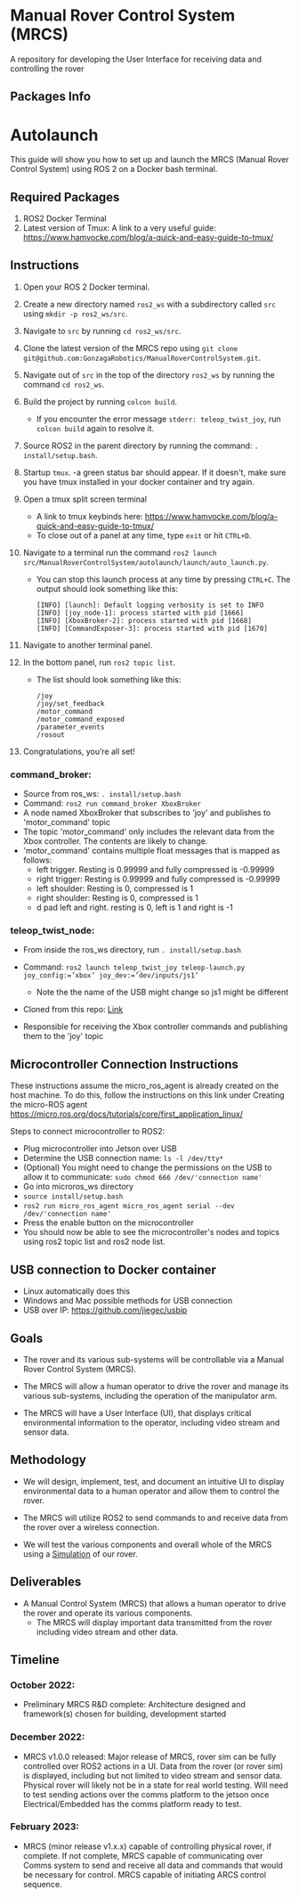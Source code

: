 # Manual Rover Control System (MRCS)
A repository for developing the User Interface for receiving data and controlling the rover
## Packages Info

# Autolaunch

This guide will show you how to set up and launch the MRCS (Manual Rover Control System) using ROS 2 on a Docker bash terminal.

## Required Packages
1. ROS2 Docker Terminal
2. Latest version of Tmux: A link to a very useful guide: https://www.hamvocke.com/blog/a-quick-and-easy-guide-to-tmux/

## Instructions

1. Open your ROS 2 Docker terminal.
2. Create a new directory named `ros2_ws` with a subdirectory called `src` using `mkdir -p ros2_ws/src`.
3. Navigate to `src` by running `cd ros2_ws/src`.
4. Clone the latest version of the MRCS repo using `git clone git@github.com:GonzagaRobotics/ManualRoverControlSystem.git`.
5. Navigate out of `src` in the top of the directory `ros2_ws` by running the command `cd ros2_ws`.
6. Build the project by running `colcon build`.
   - If you encounter the error message `stderr: teleop_twist_joy`, run `colcon build` again to resolve it.
7. Source ROS2 in the parent directory by running the command: `. install/setup.bash`.
8. Startup `tmux`.
   -a green status bar should appear. If it doesn't, make sure you have tmux installed in your docker container and try again.
9. Open a tmux split screen terminal
   - A link to tmux keybinds here: https://www.hamvocke.com/blog/a-quick-and-easy-guide-to-tmux/
   - To close out of a panel at any time, type `exit` or hit `CTRL+D`.
10. Navigate to a terminal run the command `ros2 launch src/ManualRoverControlSystem/autolaunch/launch/auto_launch.py`. 
    - You can stop this launch process at any time by pressing `CTRL+C`. The output should look something like this:
    
      ```[INFO] [launch]: All log files can be found below /root/.ros/log/2023-02-25-03-11-34-708275-2f922f3c3a13-1665
      [INFO] [launch]: Default logging verbosity is set to INFO
      [INFO] [joy_node-1]: process started with pid [1666]
      [INFO] [XboxBroker-2]: process started with pid [1668]
      [INFO] [CommandExposer-3]: process started with pid [1670]
      ```
      
11. Navigate to another terminal panel.
12. In the bottom panel, run `ros2 topic list`.
    - The list should look something like this:
       ```/cmd_vel
       /joy
       /joy/set_feedback
       /motor_command
       /motor_command_exposed
       /parameter_events
       /rosout
       ```
       
13. Congratulations, you’re all set!


### command_broker:
* Source from ros_ws: `. install/setup.bash`
* Command: `ros2 run command_broker XboxBroker`
* A node named XboxBroker that subscribes to 'joy' and publishes to 'motor_command' topic
* The topic 'motor_command' only includes the relevant data from the Xbox controller. The contents are likely to change.
* 'motor_command' contains multiple float messages that is mapped as follows:
    - left trigger. Resting is 0.99999 and fully compressed is -0.99999
    - right trigger: Resting is 0.99999 and fully compressed is -0.99999
    - left shoulder: Resting is 0, compressed is 1
    - right shoulder: Resting is 0, compressed is 1
    - d pad left and right. resting is 0, left is 1 and right is -1


### teleop_twist_node:
* From inside the ros_ws directory, run `. install/setup.bash`
* Command: `ros2 launch teleop_twist_joy teleop-launch.py joy_config:=’xbox’ joy_dev:=’dev/inputs/js1’`

    - Note the the name of the USB might change so js1 might be different

* Cloned from this repo: [Link](https://github.com/ros2/teleop_twist_joy/tree/humble)
* Responsible for receiving the Xbox controller commands and publishing them to the 'joy' topic




## Microcontroller Connection Instructions
These instructions assume the micro_ros_agent is already created on the host machine. To do this, follow the instructions on this link under Creating the micro-ROS agent https://micro.ros.org/docs/tutorials/core/first_application_linux/

Steps to connect microcontroller to ROS2:

* Plug microcontroller into Jetson over USB
* Determine the USB connection name: `ls -l /dev/tty*`
* (Optional) You might need to change the permissions on the USB to allow it to communicate: `sudo chmod 666 /dev/'connection name'`
* Go into microros_ws directory
* `source install/setup.bash`
* `ros2 run micro_ros_agent micro_ros_agent serial --dev /dev/'connection name'`
* Press the enable button on the microcontroller
* You should now be able to see the microcontroller's nodes and topics using ros2 topic list and ros2 node list.

## USB connection to Docker container
 * Linux automatically does this
 * Windows and Mac possible methods for USB connection
  * USB over IP: https://github.com/jiegec/usbip

## Goals
* The rover and its various sub-systems will be controllable via a Manual Rover Control System (MRCS). 
* The MRCS will allow a human operator to drive the rover and manage its various sub-systems, including the operation of the manipulator arm. 

* The MRCS will have a User Interface (UI), that displays critical environmental information to the operator, including video stream and sensor data. 

## Methodology
* We will design, implement, test, and document an intuitive UI to display environmental data to a human operator and allow them to control the rover. 

* The MRCS will utilize ROS2 to send commands to and receive data from the rover over a wireless connection. 
* We will test the various components and overall whole of the MRCS using a [Simulation](https://github.com/orgs/GonzagaRobotics/projects/11) of our rover. 

## Deliverables
* A Manual Control System (MRCS) that allows a human operator to drive the rover and operate its various components. 
    - The MRCS will display important data transmitted from the rover including video stream and other data. 

## Timeline
### October 2022: 
* Preliminary MRCS R&D complete: Architecture designed and framework(s) chosen for building, development started
### December 2022:
* MRCS v1.0.0 released: Major release of MRCS, rover sim can be fully controlled over ROS2 actions in a UI. Data from the rover (or rover sim) is displayed, including but not limited to video stream and sensor data. Physical rover will likely not be in a state for real world testing. Will need to test sending actions over the comms platform to the jetson once Electrical/Embedded has the comms platform ready to test.
### February 2023:
* MRCS (minor release v1.x.x) capable of controlling physical rover, if complete. If not complete, MRCS capable of communicating over Comms system to send and receive all data and commands that would be necessary for control. MRCS capable of initiating ARCS control sequence.
